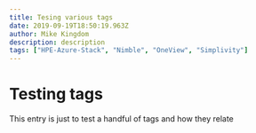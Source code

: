 ```yaml
---
title: Tesing various tags
date: 2019-09-19T18:50:19.963Z
author: Mike Kingdom
description: description
tags: ["HPE-Azure-Stack", "Nimble", "OneView", "Simplivity"]
---
```

# Testing tags

This entry is just to test a handful of tags and how they relate
